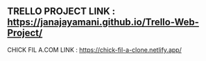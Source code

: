 TRELLO PROJECT LINK : https://janajayamani.github.io/Trello-Web-Project/
----------
CHICK FIL A.COM LINK : https://chick-fil-a-clone.netlify.app/